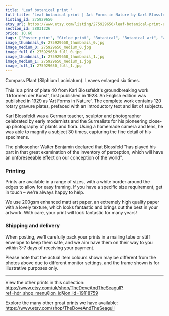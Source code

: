 ```yaml
---
title: 'Leaf botanical print '
full-title: 'Leaf botanical print | Art Forms in Nature by Karl Blossfeldt - Plate 40 Compass Plant | Wall art, room decor, black & white, sepia, vintage'
listing_id: 275929650
etsy_url: https://www.etsy.com/listing/275929650/leaf-botanical-print-art-forms-in-nature?utm_source=site&utm_medium=api&utm_campaign=api
section_id: 28031226
price: 10.60
tags: ["Poster print", "Giclee print", "Botanical", "Botanical art", "Wall art", "Botanical poster", "Photograph", "Vintage", "Leaf", "Black and white", "Sepia", "Minimal", "Urformen der Kunst"]
image_thumbnail_0: 275929650_thumbnail_0.jpg
image_medium_0: 275929650_medium_0.jpg
image_full_0: 275929650_full_0.jpg
image_thumbnail_1: 275929650_thumbnail_1.jpg
image_medium_1: 275929650_medium_1.jpg
image_full_1: 275929650_full_1.jpg
---
```

Compass Plant (Silphium Laciniatum). Leaves enlarged six times.

This is a print of plate 40 from Karl Blossfeldt&#39;s groundbreaking work &#39;Urformen der Kunst&#39;, first published in 1928. An English edition was published in 1929 as &#39;Art Forms in Nature&#39;. The complete work contains 120 rotary gravure plates, prefaced with an introductory text and list of subjects.

Karl Blossfeldt was a German teacher, sculptor and photographer celebrated by early modernists and the Surrealists for his pioneering close-up photography of plants and flora. Using a homemade camera and lens, he was able to magnify a subject 30 times, capturing the fine detail of his specimens.

The philosopher Walter Benjamin declared that Blossfeld &quot;has played his part in that great examination of the inventory of perception, which will have an unforeseeable effect on our conception of the world&quot;. 

### Printing

Prints are available in a range of sizes, with a white border around the edges to allow for easy framing. If you have a specific size requirement, get in touch – we&#39;re always happy to help.

We use 200gsm enhanced matt art paper, an extremely high quality paper with a lovely texture, which looks fantastic and brings out the best in your artwork. With care, your print will look fantastic for many years!

### Shipping and delivery

When posting, we&#39;ll carefully pack your prints in a mailing tube or stiff envelope to keep them safe, and we aim have them on their way to you within 3-7 days of receiving your payment.

Please note that the actual item colours shown may be different from the photos above due to different monitor settings, and the frame shown is for illustrative purposes only.

---

View the other prints in this collection: https://www.etsy.com/uk/shop/TheDoveAndTheSeagull?ref=hdr_shop_menu§ion_id§ion_id=19118759

Explore the many other great prints we have available: https://www.etsy.com/shop/TheDoveAndTheSeagull
